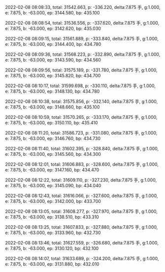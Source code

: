 2022-02-08 08:08:33, total: 31542.663, p: -336.220, delta:7.875 手, g:1.000, e: 7.875, b: -63.000, ep: 3144.580, bp: 435.100

2022-02-08 08:08:54, total: 31536.556, p: -337.620, delta:7.875 手, g:1.000, e: 7.875, b: -63.000, ep: 3142.620, bp: 435.030

2022-02-08 08:09:15, total: 31561.889, p: -333.840, delta:7.875 手, g:1.000, e: 7.875, b: -63.000, ep: 3144.400, bp: 434.780

2022-02-08 08:09:36, total: 31568.223, p: -332.890, delta:7.875 手, g:1.000, e: 7.875, b: -63.000, ep: 3143.590, bp: 434.560

2022-02-08 08:09:56, total: 31575.189, p: -331.780, delta:7.875 手, g:1.000, e: 7.875, b: -63.000, ep: 3145.820, bp: 434.700

2022-02-08 08:10:17, total: 31599.698, p: -330.110, delta:7.875 手, g:1.000, e: 7.875, b: -63.000, ep: 3148.130, bp: 434.780

2022-02-08 08:10:38, total: 31575.856, p: -332.140, delta:7.875 手, g:1.000, e: 7.875, b: -63.000, ep: 3148.660, bp: 435.100

2022-02-08 08:10:59, total: 31570.265, p: -333.170, delta:7.875 手, g:1.000, e: 7.875, b: -63.000, ep: 3150.110, bp: 435.410

2022-02-08 08:11:20, total: 31586.723, p: -331.080, delta:7.875 手, g:1.000, e: 7.875, b: -63.000, ep: 3146.760, bp: 434.730

2022-02-08 08:11:40, total: 31602.395, p: -328.840, delta:7.875 手, g:1.000, e: 7.875, b: -63.000, ep: 3145.560, bp: 434.300

2022-02-08 08:12:01, total: 31606.883, p: -328.600, delta:7.875 手, g:1.000, e: 7.875, b: -63.000, ep: 3147.160, bp: 434.470

2022-02-08 08:12:22, total: 31609.110, p: -327.230, delta:7.875 手, g:1.000, e: 7.875, b: -63.000, ep: 3145.090, bp: 434.040

2022-02-08 08:12:43, total: 31616.066, p: -327.600, delta:7.875 手, g:1.000, e: 7.875, b: -63.000, ep: 3142.000, bp: 433.700

2022-02-08 08:13:05, total: 31608.277, p: -327.970, delta:7.875 手, g:1.000, e: 7.875, b: -63.000, ep: 3138.510, bp: 433.310

2022-02-08 08:13:25, total: 31607.833, p: -327.880, delta:7.875 手, g:1.000, e: 7.875, b: -63.000, ep: 3133.960, bp: 432.730

2022-02-08 08:13:46, total: 31627.559, p: -326.680, delta:7.875 手, g:1.000, e: 7.875, b: -63.000, ep: 3130.120, bp: 432.100

2022-02-08 08:14:07, total: 31633.689, p: -324.200, delta:7.875 手, g:1.000, e: 7.875, b: -63.000, ep: 3131.880, bp: 432.010